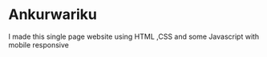 # Ankurwariku
I made this single page website using HTML ,CSS and some Javascript with mobile responsive
